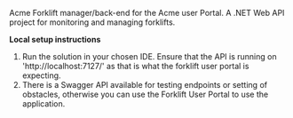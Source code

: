Acme Forklift manager/back-end for the Acme user Portal. A .NET Web API project for monitoring and managing forklifts.

**Local setup instructions**

1. Run the solution in your chosen IDE. Ensure that the API is running on 'http://localhost:7127/' as that is what the forklift user portal is expecting.
2. There is a Swagger API available for testing endpoints or setting of obstacles, otherwise you can use the Forklift User Portal to use the application.
